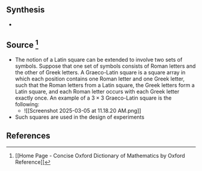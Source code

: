 ## Synthesis
- 
## Source [^1]
- The notion of a Latin square can be extended to involve two sets of symbols. Suppose that one set of symbols consists of Roman letters and the other of Greek letters. A Graeco-Latin square is a square array in which each position contains one Roman letter and one Greek letter, such that the Roman letters from a Latin square, the Greek letters form a Latin square, and each Roman letter occurs with each Greek letter exactly once. An example of a $3 \times 3$ Graeco-Latin square is the following:
	- ![[Screenshot 2025-03-05 at 11.18.20 AM.png]]
- Such squares are used in the design of experiments
## References

[^1]: [[Home Page - Concise Oxford Dictionary of Mathematics by Oxford Reference]]